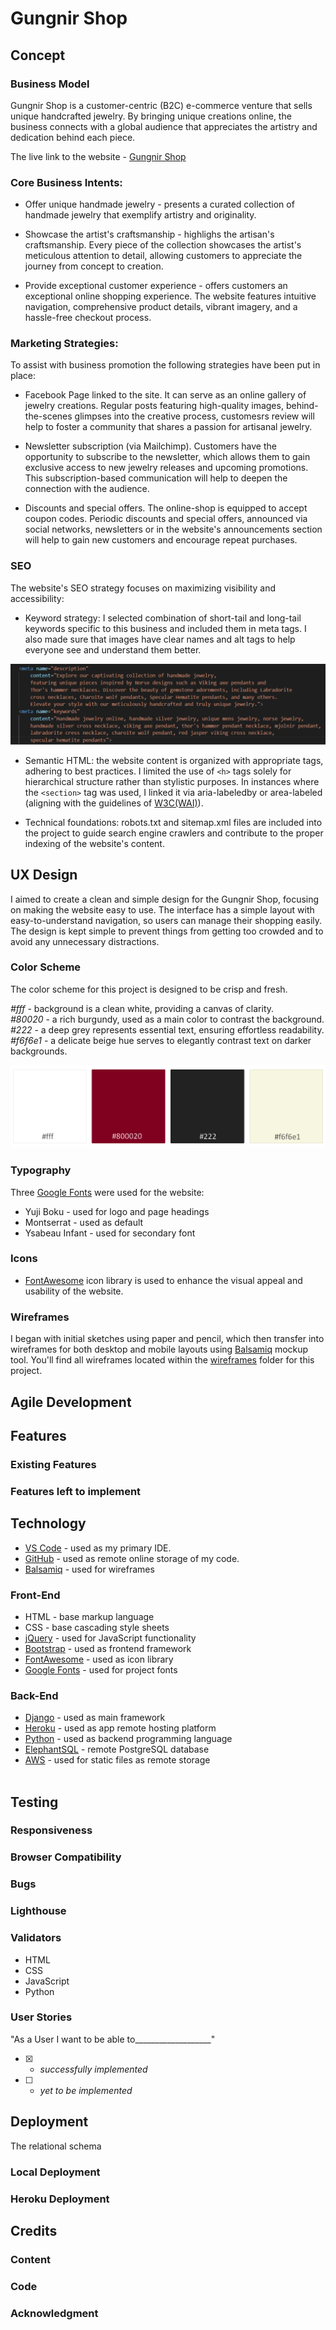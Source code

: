 # Gungnir Shop

## Concept

### Business Model
Gungnir Shop is a customer-centric (B2C) e-commerce  venture that sells unique handcrafted jewelry. By bringing unique creations online, the business connects with a global audience that appreciates the artistry and dedication behind each piece.

The live link to the website - [Gungnir Shop](https://gungnir-shop-d9723ee6b3ec.herokuapp.com/)


### Core Business Intents:
- Offer unique handmade jewelry -  presents a curated collection of handmade jewelry that exemplify artistry and originality.

- Showcase the artist's craftsmanship - highlighs the artisan's craftsmanship. Every piece of the collection showcases the artist's meticulous attention to detail, allowing customers to appreciate the journey from concept to creation.

- Provide exceptional customer experience - offers customers an exceptional online shopping experience. The website features intuitive navigation, comprehensive product details, vibrant imagery, and a hassle-free checkout process.

### Marketing Strategies:

To assist with business promotion the following strategies have been put in place:

- Facebook Page linked to the site. It can serve as an online gallery of jewelry creations. Regular posts featuring high-quality images, behind-the-scenes glimpses into the creative process, customesrs review will help to foster a community that shares a passion for artisanal jewelry.

- Newsletter subscription (via Mailchimp). Customers have the opportunity to subscribe to the newsletter, which allows them to gain exclusive access to new jewelry releases and upcoming promotions. This subscription-based communication will help to deepen the connection with the audience.

- Discounts and special offers. The online-shop is equipped to accept coupon codes. Periodic discounts and special offers, announced via social networks, newsletters or in the website's announcements section will help to gain new customers and encourage repeat purchases.


### SEO

The website's SEO strategy focuses on maximizing visibility and accessibility:

- Keyword strategy: I selected combination of short-tail and long-tail keywords specific to this business and included them in meta tags. 
I also made sure that images have clear names and alt tags to help everyone see and understand them better.

![Meta tags](/README_docs/seo-meta.png)


- Semantic HTML: the website content is organized with appropriate tags, adhering to best practices. I limited the use of `<h>` tags solely for hierarchical structure rather than stylistic purposes. In instances where the `<section>` tag was used, I linked it via aria-labeledby or area-labeled (aligning with the guidelines of [W3C(WAI)](https://www.w3.org/WAI/ARIA/apg/practices/landmark-regions/)).

- Technical foundations: robots.txt and sitemap.xml files are included into the project to guide search engine crawlers and contribute to the proper indexing of the website's content.


## UX Design

I aimed to create a clean and simple design for the Gungnir Shop, focusing on making the website easy to use. The interface has a simple layout with easy-to-understand navigation, so users can manage their shopping easily. The design is kept simple to prevent things from getting too crowded and to avoid any unnecessary distractions.

### Color Scheme

The color scheme for this project is designed to be crisp and fresh.<br>

*#fff* - background is a clean white, providing a canvas of clarity.<br>
*#80020* - a rich burgundy, used as a main color to contrast the background.<br>
*#222* - a deep grey represents essential text, ensuring effortless readability.<br>
*#f6f6e1* - a delicate beige hue serves to elegantly contrast text on darker backgrounds.<br>

![Color palette](/README_docs/palette.png)

### Typography

Three [Google Fonts](https://fonts.google.com/) were used for the website:

- Yuji Boku - used for logo and page headings
- Montserrat - used as default
- Ysabeau Infant - used for secondary font

### Icons

- [FontAwesome](https://fontawesome.com/) icon library is used to enhance the visual appeal and usability of the website.


### Wireframes

I began with initial sketches using paper and pencil, which then transfer into wireframes for both desktop and mobile layouts using [Balsamiq](https://balsamiq.com/) mockup tool. You'll find all wireframes located within the [wireframes](/README_docs/wireframes/) folder for this project.

## Agile Development

## Features

### Existing Features
### Features left to implement

## Technology 

- [VS Code](https://code.visualstudio.com/) - used as my primary IDE.
- [GitHub](https://github.com/) - used as remote online storage of my code.
- [Balsamiq](https://balsamiq.com/) - used for wireframes

### Front-End 

- HTML - base markup language
- CSS - base cascading style sheets
- [jQuery](https://jquery.com/) - used for JavaScript functionality
- [Bootstrap](https://getbootstrap.com/docs/4.0/getting-started/introduction/) - used as frontend framework
- [FontAwesome](https://fontawesome.com/) - used as icon library
- [Google Fonts](https://fonts.google.com/) - used for project fonts


### Back-End

- [Django](https://docs.djangoproject.com/en/3.2/) - used as main framework
- [Heroku](https://www.heroku.com/) - used as app remote hosting platform
- [Python](https://www.python.org/) - used as backend programming language
- [ElephantSQL](https://www.elephantsql.com/) - remote PostgreSQL database
- [AWS](https://https://aws.amazon.com/) - used for static files as remote storage <br><br>

## Testing

### Responsiveness
### Browser Compatibility
### Bugs
### Lighthouse
### Validators
- HTML
- CSS
- JavaScript
- Python
### User Stories
"As a User I want to be able to___________________"
- [x] - *successfully implemented*
- [ ] - *yet to be implemented*

## Deployment

The relational schema

### Local Deployment
### Heroku Deployment

## Credits

### Content
### Code
### Acknowledgment